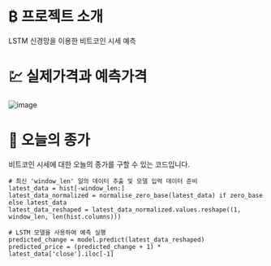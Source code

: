 # ₿ 프로젝트 소개
LSTM 신경망을 이용한 비트코인 시세 예측

# 💹 실제가격과 예측가격
![image](https://github.com/Brazen-Story/big-data-final-prj/assets/88796297/c14a14e4-311d-4eb1-9f1b-d5f7f3f0280e)

# 💸 오늘의 종가
비트코인 시세에 대한 오늘의 종가를 구할 수 있는 코드입니다.
```
# 최신 'window_len' 일의 데이터 추출 및 모델 입력 데이터 준비
latest_data = hist[-window_len:]
latest_data_normalized = normalise_zero_base(latest_data) if zero_base else latest_data
latest_data_reshaped = latest_data_normalized.values.reshape((1, window_len, len(hist.columns)))

# LSTM 모델을 사용하여 예측 실행
predicted_change = model.predict(latest_data_reshaped)
predicted_price = (predicted_change + 1) * latest_data['close'].iloc[-1]
```
